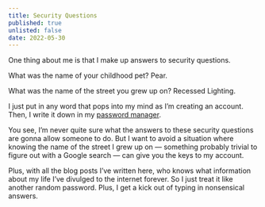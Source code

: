```yaml
---
title: Security Questions
published: true
unlisted: false
date: 2022-05-30
---
```


One thing about me is that I make up answers to security questions.

What was the name of your childhood pet? Pear.

What was the name of the street you grew up on? Recessed Lighting.

I just put in any word that pops into my mind as I’m creating an account. Then, I write it down in my [password manager](https://vault.elk.sh).

You see, I’m never quite sure what the answers to these security questions are gonna allow someone to do. But I want to avoid a situation where knowing the name of the street I grew up on — something probably trivial to figure out with a Google search — can give you the keys to my account.

Plus, with all the blog posts I’ve written here, who knows what information about my life I’ve divulged to the internet forever. So I just treat it like another random password. Plus, I get a kick out of typing in nonsensical answers.
